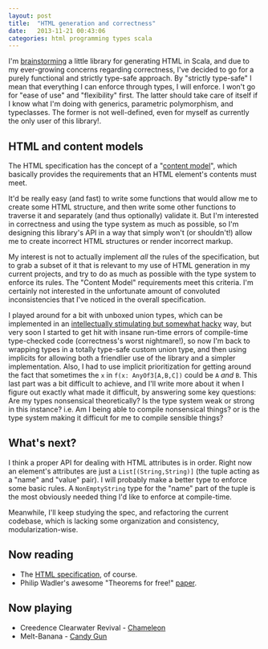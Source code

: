 ```yaml
---
layout: post
title:  "HTML generation and correctness"
date:   2013-11-21 00:43:06
categories: html programming types scala
---
```


I'm [brainstorming][ironhtml-repo] a little library for generating HTML in Scala, and due to my ever-growing concerns regarding correctness, 
I've decided to go for a purely functional and strictly type-safe approach. By "strictly type-safe" I mean that everything I can enforce through types, I 
will enforce. I won't go for "ease of use" and "flexibility" first. The latter should take care of itself if I know what I'm doing with 
generics, parametric polymorphism, and typeclasses. The former is not well-defined, even for myself as currently the only user of this library!.

## HTML and content models

The HTML specification has the concept of a "[content model][content-model]", which basically provides the requirements that 
an HTML element's contents must meet.

It'd be really easy (and fast) to write some functions that would allow me to create some HTML structure, and 
then write some other functions to traverse it and separately (and thus optionally) validate it. But I'm interested in correctness and using 
the type system as much as possible, so I'm designing this library's API in a way that simply won't (or shouldn't!) allow me to create incorrect HTML 
structures or render incorrect markup.

My interest is not to actually implement *all* the rules of the specification, but to grab a subset of it that is relevant to my use 
of HTML generation in my current projects, and try to do as much as possible with the type system to enforce its rules. The "Content Model" requirements meet this criteria. 
I'm certainly not interested in the unfortunate amount of convoluted inconsistencies that I've noticed in the overall specification.

I played around for a bit with unboxed union types, which can be implemented in an [intellectually stimulating but somewhat hacky][unboxed-unions] way, but 
very soon I started to get hit with insane run-time errors of compile-time type-checked code (correctness's worst nightmare!), so now I'm back to wrapping 
types in a totally type-safe custom union type, and then using implicits for allowing both a friendlier use of the library and a simpler implementation. Also, 
I had to use implicit prioritization for getting around the fact that sometimes the `x` in `f(x: AnyOf3[A,B,C])` could be `A` *and* `B`. This last part was 
a bit difficult to achieve, and I'll write more about it when I figure out exactly what made it difficult, by answering some key questions: Are my types nonsensical 
theoretically? Is the type system weak or strong in this instance? i.e. Am I being able to compile nonsensical things? or is the type system making it difficult for me 
to compile sensible things?

## What's next?

I think a proper API for dealing with HTML attributes is in order. Right now an element's attributes are just a `List[(String,String)]` 
(the tuple acting as a "name" and "value" pair). I will probably make a better type to enforce some basic rules. A `NonEmptyString` type for the "name" part of the tuple 
 is the most obviously needed thing I'd like to enforce at compile-time. 

Meanwhile, I'll keep studying the spec, and refactoring the current codebase, which is lacking some organization and consistency, modularization-wise.

## Now reading

* The [HTML specification][html-spec], of course.
* Philip Wadler's awesome "Theorems for free!" [paper][theorems-free].

## Now playing

* Creedence Clearwater Revival - [Chameleon][ccr-chameleon]
* Melt-Banana - [Candy Gun][candy-gun]

[content-model]:  http://www.whatwg.org/specs/web-apps/current-work/multipage/elements.html#content-models
[unboxed-unions]: http://www.chuusai.com/2011/06/09/scala-union-types-curry-howard/
[ironhtml-repo]:  https://github.com/lambdatoast/ironhtml
[html-spec]:      http://www.whatwg.org/specs/web-apps/current-work/multipage/index.html#contents
[theorems-free]:  http://ttic.uchicago.edu/~dreyer/course/papers/wadler.pdf
[ccr-chameleon]:  http://www.youtube.com/watch?v=1IUr_GQ_NSk
[candy-gun]:      http://www.youtube.com/watch?v=RgnoBN007Vc

